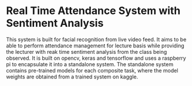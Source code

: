 # Real Time Attendance System with Sentiment Analysis

This system is built for facial recognition from live video feed. It aims to be able to perform attendance management for lecture basis while providing the lecturer with reak time sentiment analysis from the class being observed. It is built on opencv, keras and tensorflow and uses a raspberry pi to encapsulate it into a standalone system. The standalone system contains pre-trained models for each composite task, where the model weights are obtained from a trained system on kaggle.

